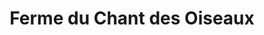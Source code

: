---
title: "Ferme du Chant des Oiseaux"
url: /saint-saturnin/ferme-du-chant-des-oiseaux/
shop: ferme
---